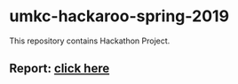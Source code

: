 # umkc-hackaroo-spring-2019
This repository contains Hackathon Project.

## Report: [click here](https://github.com/kaphc/umkc-hackaroo-spring-2019/wiki/CROSS-TRACK)
